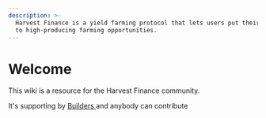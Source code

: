 ```yaml
---
description: >-
  Harvest Finance is a yield farming protocol that lets users put their assets
  to high-producing farming opportunities.
---
```


# Welcome

This wiki is a resource for the Harvest Finance community.

It's supporting by [Builders ](builders.md)and anybody can contribute



